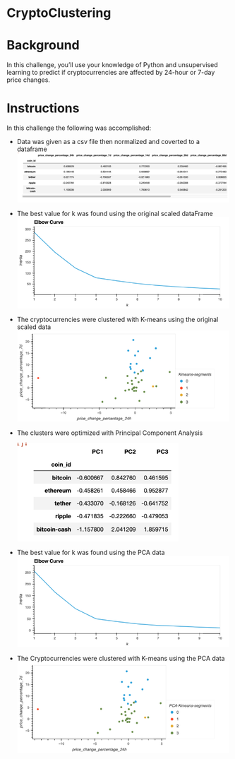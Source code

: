 # CryptoClustering

# Background
In this challenge, you’ll use your knowledge of Python and unsupervised learning to predict if cryptocurrencies are affected by 24-hour or 7-day price changes.

# Instructions
In this challenge the following was accomplished:
* Data was given as a csv file then normalized and coverted to a dataframe
  ![scaled_data](https://github.com/vasabril98/CryptoClustering/blob/main/Images/scaled_data.png)
* The best value for k was found using the original scaled dataFrame
  ![elbow_plot1](https://github.com/vasabril98/CryptoClustering/blob/main/Images/elbow_plot1.png)
* The cryptocurrencies were clustered  with K-means using the original scaled data
  ![kmeans_plot1](https://github.com/vasabril98/CryptoClustering/blob/main/Images/kmeans_plot1.png)
* The clusters were optimized with Principal Component Analysis
  
     ![pca_data](https://github.com/vasabril98/CryptoClustering/blob/main/Images/pca_data.png)
  
* The best value for k was found using the PCA data
  ![elbow_plot2](https://github.com/vasabril98/CryptoClustering/blob/main/Images/elbow_plot2.png)
* The Cryptocurrencies were clustered with K-means using the PCA data
  ![kmeans_plot2](https://github.com/vasabril98/CryptoClustering/blob/main/Images/kmeans_plot2.png)
